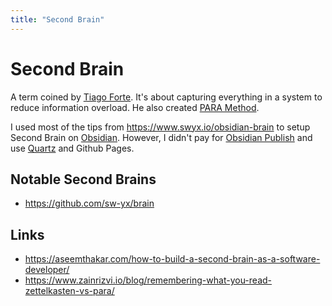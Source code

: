 ```yaml
---
title: "Second Brain"
---
```


# Second Brain
A term coined by [Tiago Forte](https://fortelabs.co). It's about capturing everything in a system to reduce information overload. He also created [PARA Method](/PARA%20Method.md).

I used most of the tips from https://www.swyx.io/obsidian-brain to setup Second Brain on [Obsidian](/Obsidian.md). However, I didn't pay for [Obsidian Publish](https://publish.obsidian.md) and use [Quartz](https://quartz.jzhao.xyz) and Github Pages.

## Notable Second Brains
- https://github.com/sw-yx/brain

## Links
- https://aseemthakar.com/how-to-build-a-second-brain-as-a-software-developer/
- https://www.zainrizvi.io/blog/remembering-what-you-read-zettelkasten-vs-para/
